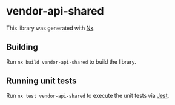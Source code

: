 # vendor-api-shared

This library was generated with [Nx](https://nx.dev).

## Building

Run `nx build vendor-api-shared` to build the library.

## Running unit tests

Run `nx test vendor-api-shared` to execute the unit tests via [Jest](https://jestjs.io).
